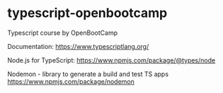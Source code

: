# typescript-openbootcamp

Typescript course by OpenBootCamp

Documentation: https://www.typescriptlang.org/

Node.js for TypeScript: https://www.npmjs.com/package/@types/node

Nodemon - library to generate a build and test TS apps
https://www.npmjs.com/package/nodemon